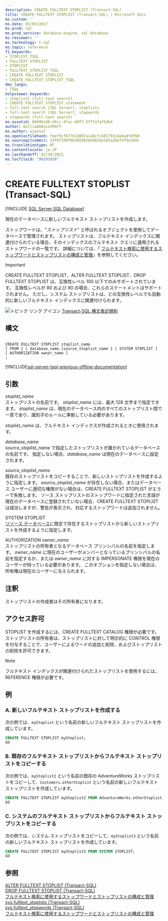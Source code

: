 ```yaml
---
description: CREATE FULLTEXT STOPLIST (Transact-SQL)
title: CREATE FULLTEXT STOPLIST (Transact-SQL) | Microsoft Docs
ms.custom: ''
ms.date: 03/03/2017
ms.prod: sql
ms.prod_service: database-engine, sql-database
ms.reviewer: ''
ms.technology: t-sql
ms.topic: reference
f1_keywords:
- STOPLIST_TSQL
- FULLTEXT STOPLIST
- STOPLIST
- FULLTEXT_STOPLIST_TSQL
- CREATE FULLTEXT STOPLIST
- CREATE_FULLTEXT_STOPLIST_TSQL
dev_langs:
- TSQL
helpviewer_keywords:
- stoplists [full-text search]
- CREATE FULLTEXT STOPLIST statement
- full-text search [SQL Server], stoplists
- full-text search [SQL Server], stopwords
- stopwords [full-text search]
ms.assetid: 0669b1d0-46cc-4fac-8df7-5f7fa7af5db4
author: WilliamDAssafMSFT
ms.author: wiassaf
ms.openlocfilehash: feef9cf677b1d897a1a9cfc681791c0aba8fdf60
ms.sourcegitcommit: 33f0f190f962059826e002be165a2bef4f9e350c
ms.translationtype: HT
ms.contentlocale: ja-JP
ms.lasthandoff: 01/30/2021
ms.locfileid: "99191038"
---
```

# <a name="create-fulltext-stoplist-transact-sql"></a>CREATE FULLTEXT STOPLIST (Transact-SQL)
[!INCLUDE [SQL Server SQL Database](../../includes/applies-to-version/sql-asdb.md)]

  現在のデータベースに新しいフルテキスト ストップリストを作成します。  
  
 ストップワードは、"*ストップリスト*" と呼ばれるオブジェクトを使用してデータベースで管理されます。 ストップリストは、フルテキスト インデックスに関連付けられている場合、そのインデックスのフルテキスト クエリに適用されるストップワードの一覧です。 詳細については、「 [フルテキスト検索に使用するストップワードとストップリストの構成と管理](../../relational-databases/search/configure-and-manage-stopwords-and-stoplists-for-full-text-search.md)」を参照してください。  
  
> [!IMPORTANT]  
>  CREATE FULLTEXT STOPLIST、ALTER FULLTEXT STOPLIST、DROP FULLTEXT STOPLIST は、互換性レベル 100 以下でのみサポートされています。 互換性レベルが 80 および 90 の場合、これらのステートメントはサポートされません。 ただし、システム ストップリストは、どの互換性レベルでも自動的に新しいフルテキスト インデックスに関連付けられます。  
  
 ![トピック リンク アイコン](../../database-engine/configure-windows/media/topic-link.gif "トピック リンク アイコン") [Transact-SQL 構文表記規則](../../t-sql/language-elements/transact-sql-syntax-conventions-transact-sql.md)  
  
## <a name="syntax"></a>構文  
  
```syntaxsql
  
CREATE FULLTEXT STOPLIST stoplist_name  
[ FROM { [ database_name.]source_stoplist_name } | SYSTEM STOPLIST ]  
[ AUTHORIZATION owner_name ]  
;  
```  

[!INCLUDE[sql-server-tsql-previous-offline-documentation](../../includes/sql-server-tsql-previous-offline-documentation.md)]

## <a name="arguments"></a>引数
 *stoplist_name*  
 ストップリストの名前です。 *stoplist_name* には、最大 128 文字まで指定できます。 *stoplist_name* は、現在のデータベース内のすべてのストップリスト間で一意であり、識別子のルールに準拠している必要があります。  
  
 *stoplist_name* は、フルテキスト インデックスが作成されるときに使用されます。  
  
 *database_name*  
 *source_stoplist_name* で指定したストップリストが置かれているデータベースの名前です。 指定しない場合、*database_name* は現在のデータベースに設定されます。  
  
 *source_stoplist_name*  
 既存のストップリストをコピーすることで、新しいストップリストを作成するように指定します。 *source_stoplist_name* が存在しない場合、またはデータベース ユーザーに適切な権限がない場合は、CREATE FULLTEXT STOPLIST がエラーで失敗します。 ソース ストップリストのストップワードに指定された言語が現在のデータベースに登録されていない場合、CREATE FULLTEXT STOPLIST は成功しますが、警告が表示され、対応するストップワードは追加されません。  
  
 SYSTEM STOPLIST  
 [リソース データベース](../../relational-databases/databases/resource-database.md)に既定で存在するストップリストから新しいストップリストを作成するように指定します。  
  
 AUTHORIZATION *owner_name*  
 ストップリストの所有者となるデータベース プリンシパルの名前を指定します。 *owner_name* に現在のユーザーがメンバーとなっているプリンシパルの名前を指定するか、または *owner_name* に対する IMPERSONATE 権限を現在のユーザーが持っている必要があります。 このオプションを指定しない場合は、所有権は現在のユーザーに与えられます。  
  
## <a name="remarks"></a>注釈  
 ストップリストの作成者はその所有者になります。  
  
## <a name="permissions"></a>アクセス許可  
 STOPLIST を作成するには、CREATE FULLTEXT CATALOG 権限が必要です。 ストップリストの所有者は、ストップリストに対して明示的に CONTROL 権限を付与することで、ユーザーによるワードの追加と削除、およびストップリストの削除を許可できます。  
  
> [!NOTE]  
>  フルテキスト インデックスが関連付けられたストップリストを使用するには、REFERENCE 権限が必要です。  
  
## <a name="examples"></a>例  
  
### <a name="a-creating-a-new-full-text-stoplist"></a>A. 新しいフルテキスト ストップリストを作成する  
 次の例では、`myStoplist` という名前の新しいフルテキスト ストップリストを作成しています。  
  
```sql  
CREATE FULLTEXT STOPLIST myStoplist;  
GO  
```  
  
### <a name="b-copying-a-full-text-stoplist-from-an-existing-full-text-stoplist"></a>B. 既存のフルテキスト ストップリストからフルテキスト ストップリストをコピーする  
 次の例では、`myStoplist2` という名前の既存の AdventureWorks ストップリストをコピーして、`Customers.otherStoplist` という名前の新しいフルテキスト ストップリストを作成しています。  
  
```sql  
CREATE FULLTEXT STOPLIST myStoplist2 FROM AdventureWorks.otherStoplist;  
GO  
```  
  
### <a name="c-copying-a-full-text-stoplist-from-the-system-full-text-stoplist"></a>C. システムのフルテキスト ストップリストからフルテキスト ストップリストをコピーする  
 次の例では、システム ストップリストをコピーして、`myStoplist3` という名前の新しいフルテキスト ストップリストを作成しています。  
  
```sql  
CREATE FULLTEXT STOPLIST myStoplist3 FROM SYSTEM STOPLIST;  
GO  
```  
  
## <a name="see-also"></a>参照  
 [ALTER FULLTEXT STOPLIST &#40;Transact-SQL&#41;](../../t-sql/statements/alter-fulltext-stoplist-transact-sql.md)   
 [DROP FULLTEXT STOPLIST &#40;Transact-SQL&#41;](../../t-sql/statements/drop-fulltext-stoplist-transact-sql.md)   
 [フルテキスト検索に使用するストップワードとストップリストの構成と管理](../../relational-databases/search/configure-and-manage-stopwords-and-stoplists-for-full-text-search.md)   
 [sys.fulltext_stoplists &#40;Transact-SQL&#41;](../../relational-databases/system-catalog-views/sys-fulltext-stoplists-transact-sql.md)   
 [sys.fulltext_stopwords &#40;Transact-SQL&#41;](../../relational-databases/system-catalog-views/sys-fulltext-stopwords-transact-sql.md)   
 [フルテキスト検索に使用するストップワードとストップリストの構成と管理](../../relational-databases/search/configure-and-manage-stopwords-and-stoplists-for-full-text-search.md)  
  
  
